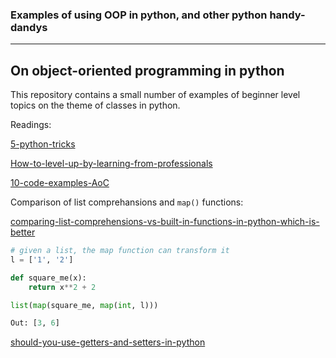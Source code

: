 ### Examples of using OOP in python, and other python handy-dandys
___

## On object-oriented programming in python

This repository contains a small number of examples of beginner level topics on the theme of classes in python.

Readings:

[5-python-tricks](https://towardsdatascience.com/5-python-tricks-that-distinguish-senior-developers-from-juniors-826d57ab3940)

[How-to-level-up-by-learning-from-professionals](https://medium.com/towards-data-science/how-to-level-up-your-python-skills-by-learning-from-these-professionals-3e906b83f355)

[10-code-examples-AoC](https://medium.com/techtofreedom/10-remarkable-python-oop-tips-that-will-optimize-your-code-significantly-a47e4103b44d)


Comparison of list comprehansions and `map()` functions: 

[comparing-list-comprehensions-vs-built-in-functions-in-python-which-is-better](https://towardsdatascience.com/comparing-list-comprehensions-vs-built-in-functions-in-python-which-is-better-1e2c9646fafe)


```python
# given a list, the map function can transform it
l = ['1', '2']

def square_me(x):
    return x**2 + 2 

list(map(square_me, map(int, l)))

Out: [3, 6]

```

[should-you-use-getters-and-setters-in-python](https://python.plainenglish.io/should-you-use-getters-and-setters-in-python-d4db9a892878)

